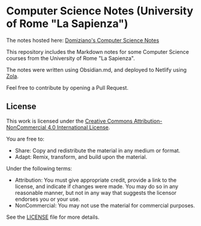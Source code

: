 # Computer Science Notes (University of Rome "La Sapienza")

The notes hosted here: [Domiziano's Computer Science Notes](https://domiziano-cs-notes.netlify.app/)

This repository includes the Markdown notes for some Computer Science courses from the University of Rome "La Sapienza".

The notes were written using Obsidian.md, and deployed to Netlify using [Zola](https://github.com/ppeetteerrs/obsidian-zola). 


Feel free to contribute by opening a Pull Request.

## License

This work is licensed under the [Creative Commons Attribution-NonCommercial 4.0 International License](https://creativecommons.org/licenses/by-nc/4.0/).

You are free to:
- Share: Copy and redistribute the material in any medium or format.
- Adapt: Remix, transform, and build upon the material.

Under the following terms:
- Attribution: You must give appropriate credit, provide a link to the license, and indicate if changes were made. You may do so in any reasonable manner, but not in any way that suggests the licensor endorses you or your use.
- NonCommercial: You may not use the material for commercial purposes.

See the [LICENSE](LICENSE) file for more details.
